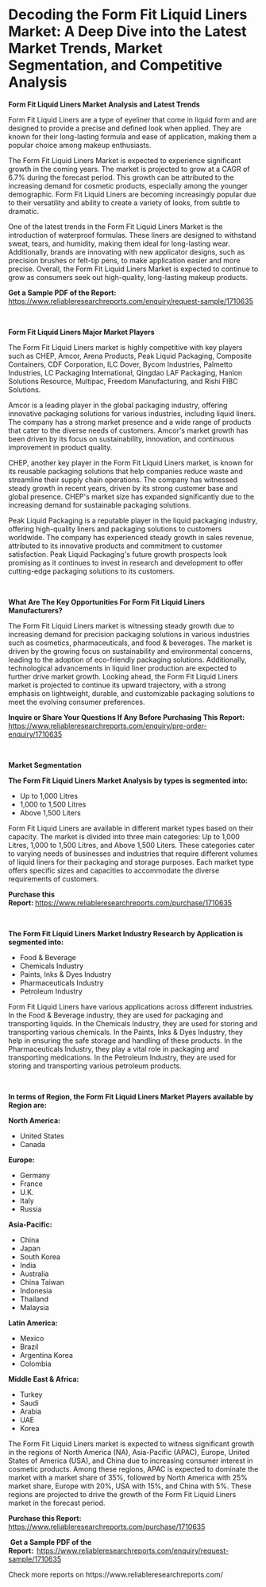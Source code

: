 <p><h1>Decoding the Form Fit Liquid Liners Market: A Deep Dive into the Latest Market Trends, Market Segmentation, and Competitive Analysis</h1></p><p><strong>Form Fit Liquid Liners Market Analysis and Latest Trends</strong></p>
<p><p>Form Fit Liquid Liners are a type of eyeliner that come in liquid form and are designed to provide a precise and defined look when applied. They are known for their long-lasting formula and ease of application, making them a popular choice among makeup enthusiasts.</p><p>The Form Fit Liquid Liners Market is expected to experience significant growth in the coming years. The market is projected to grow at a CAGR of 6.7% during the forecast period. This growth can be attributed to the increasing demand for cosmetic products, especially among the younger demographic. Form Fit Liquid Liners are becoming increasingly popular due to their versatility and ability to create a variety of looks, from subtle to dramatic.</p><p>One of the latest trends in the Form Fit Liquid Liners Market is the introduction of waterproof formulas. These liners are designed to withstand sweat, tears, and humidity, making them ideal for long-lasting wear. Additionally, brands are innovating with new applicator designs, such as precision brushes or felt-tip pens, to make application easier and more precise. Overall, the Form Fit Liquid Liners Market is expected to continue to grow as consumers seek out high-quality, long-lasting makeup products.</p></p>
<p><strong>Get a Sample PDF of the Report:&nbsp;</strong> <a href="https://www.reliableresearchreports.com/enquiry/request-sample/1710635">https://www.reliableresearchreports.com/enquiry/request-sample/1710635</a></p>
<p>&nbsp;</p>
<p><strong>Form Fit Liquid Liners Major Market Players</strong></p>
<p><p>The Form Fit Liquid Liners market is highly competitive with key players such as CHEP, Amcor, Arena Products, Peak Liquid Packaging, Composite Containers, CDF Corporation, ILC Dover, Bycom Industries, Palmetto Industries, LC Packaging International, Qingdao LAF Packaging, Hanlon Solutions Resource, Multipac, Freedom Manufacturing, and Rishi FIBC Solutions.</p><p>Amcor is a leading player in the global packaging industry, offering innovative packaging solutions for various industries, including liquid liners. The company has a strong market presence and a wide range of products that cater to the diverse needs of customers. Amcor's market growth has been driven by its focus on sustainability, innovation, and continuous improvement in product quality.</p><p>CHEP, another key player in the Form Fit Liquid Liners market, is known for its reusable packaging solutions that help companies reduce waste and streamline their supply chain operations. The company has witnessed steady growth in recent years, driven by its strong customer base and global presence. CHEP's market size has expanded significantly due to the increasing demand for sustainable packaging solutions.</p><p>Peak Liquid Packaging is a reputable player in the liquid packaging industry, offering high-quality liners and packaging solutions to customers worldwide. The company has experienced steady growth in sales revenue, attributed to its innovative products and commitment to customer satisfaction. Peak Liquid Packaging's future growth prospects look promising as it continues to invest in research and development to offer cutting-edge packaging solutions to its customers.</p></p>
<p>&nbsp;</p>
<p><strong>What Are The Key Opportunities For Form Fit Liquid Liners Manufacturers?</strong></p>
<p><p>The Form Fit Liquid Liners market is witnessing steady growth due to increasing demand for precision packaging solutions in various industries such as cosmetics, pharmaceuticals, and food & beverages. The market is driven by the growing focus on sustainability and environmental concerns, leading to the adoption of eco-friendly packaging solutions. Additionally, technological advancements in liquid liner production are expected to further drive market growth. Looking ahead, the Form Fit Liquid Liners market is projected to continue its upward trajectory, with a strong emphasis on lightweight, durable, and customizable packaging solutions to meet the evolving consumer preferences.</p></p>
<p><strong>Inquire or Share Your Questions If Any Before Purchasing This Report:</strong> <a href="https://www.reliableresearchreports.com/enquiry/pre-order-enquiry/1710635">https://www.reliableresearchreports.com/enquiry/pre-order-enquiry/1710635</a></p>
<p>&nbsp;</p>
<p><strong>Market Segmentation</strong></p>
<p><strong>The Form Fit Liquid Liners Market Analysis by types is segmented into:</strong></p>
<p><ul><li>Up to 1,000 Litres</li><li>1,000 to 1,500 Litres</li><li>Above 1,500 Liters</li></ul></p>
<p><p>Form Fit Liquid Liners are available in different market types based on their capacity. The market is divided into three main categories: Up to 1,000 Litres, 1,000 to 1,500 Litres, and Above 1,500 Liters. These categories cater to varying needs of businesses and industries that require different volumes of liquid liners for their packaging and storage purposes. Each market type offers specific sizes and capacities to accommodate the diverse requirements of customers.</p></p>
<p><strong>Purchase this Report:&nbsp;</strong><a href="https://www.reliableresearchreports.com/purchase/1710635">https://www.reliableresearchreports.com/purchase/1710635</a></p>
<p>&nbsp;</p>
<p><strong>The Form Fit Liquid Liners Market Industry Research by Application is segmented into:</strong></p>
<p><ul><li>Food & Beverage</li><li>Chemicals Industry</li><li>Paints, Inks & Dyes Industry</li><li>Pharmaceuticals Industry</li><li>Petroleum Industry</li></ul></p>
<p><p>Form Fit Liquid Liners have various applications across different industries. In the Food & Beverage industry, they are used for packaging and transporting liquids. In the Chemicals Industry, they are used for storing and transporting various chemicals. In the Paints, Inks & Dyes Industry, they help in ensuring the safe storage and handling of these products. In the Pharmaceuticals Industry, they play a vital role in packaging and transporting medications. In the Petroleum Industry, they are used for storing and transporting various petroleum products.</p></p>
<p>&nbsp;</p>
<p><strong>In terms of Region, the Form Fit Liquid Liners Market Players available by Region are:</strong></p>
<p>
    <p> <strong> North America: </strong>
        <ul>
            <li>United States</li>
            <li>Canada</li>
        </ul>
        </p> 
    <p> <strong> Europe: </strong>
        <ul>
            <li>Germany</li>
            <li>France</li>
            <li>U.K.</li>
            <li>Italy</li>
            <li>Russia</li>
        </ul>
        </p> 
    <p> <strong> Asia-Pacific: </strong>
        <ul>
            <li>China</li>
            <li>Japan</li>
            <li>South Korea</li>
            <li>India</li>
            <li>Australia</li>
            <li>China Taiwan</li>
            <li>Indonesia</li>
            <li>Thailand</li>
            <li>Malaysia</li>
        </ul>
        </p> 
    <p> <strong> Latin America: </strong>
        <ul>
            <li>Mexico</li>
            <li>Brazil</li>
            <li>Argentina Korea</li>
            <li>Colombia</li>
        </ul>
        </p> 
    <p> <strong> Middle East & Africa: </strong>
        <ul>
            <li>Turkey</li>
            <li>Saudi</li>
            <li>Arabia</li>
            <li>UAE</li>
            <li>Korea</li>
        </ul>
    </p>
    </p>
<p><p>The Form Fit Liquid Liners market is expected to witness significant growth in the regions of North America (NA), Asia-Pacific (APAC), Europe, United States of America (USA), and China due to increasing consumer interest in cosmetic products. Among these regions, APAC is expected to dominate the market with a market share of 35%, followed by North America with 25% market share, Europe with 20%, USA with 15%, and China with 5%. These regions are projected to drive the growth of the Form Fit Liquid Liners market in the forecast period.</p></p>
<p><strong>Purchase this Report: </strong><a href="https://www.reliableresearchreports.com/purchase/1710635">https://www.reliableresearchreports.com/purchase/1710635</a></p>
<p>&nbsp;<strong>Get a Sample PDF of the Report:&nbsp;&nbsp;</strong><a href="https://www.reliableresearchreports.com/enquiry/request-sample/1710635">https://www.reliableresearchreports.com/enquiry/request-sample/1710635</a></p>
<p><strong></strong></p>
<p>Check more reports on https://www.reliableresearchreports.com/</p>